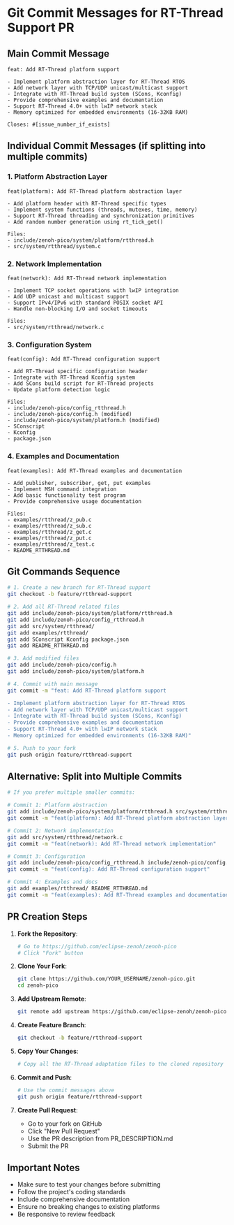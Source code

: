# Git Commit Messages for RT-Thread Support PR

## Main Commit Message

```
feat: Add RT-Thread platform support

- Implement platform abstraction layer for RT-Thread RTOS
- Add network layer with TCP/UDP unicast/multicast support  
- Integrate with RT-Thread build system (SCons, Kconfig)
- Provide comprehensive examples and documentation
- Support RT-Thread 4.0+ with lwIP network stack
- Memory optimized for embedded environments (16-32KB RAM)

Closes: #[issue_number_if_exists]
```

## Individual Commit Messages (if splitting into multiple commits)

### 1. Platform Abstraction Layer
```
feat(platform): Add RT-Thread platform abstraction layer

- Add platform header with RT-Thread specific types
- Implement system functions (threads, mutexes, time, memory)
- Support RT-Thread threading and synchronization primitives
- Add random number generation using rt_tick_get()

Files:
- include/zenoh-pico/system/platform/rtthread.h
- src/system/rtthread/system.c
```

### 2. Network Implementation
```
feat(network): Add RT-Thread network implementation

- Implement TCP socket operations with lwIP integration
- Add UDP unicast and multicast support
- Support IPv4/IPv6 with standard POSIX socket API
- Handle non-blocking I/O and socket timeouts

Files:
- src/system/rtthread/network.c
```

### 3. Configuration System
```
feat(config): Add RT-Thread configuration support

- Add RT-Thread specific configuration header
- Integrate with RT-Thread Kconfig system
- Add SCons build script for RT-Thread projects
- Update platform detection logic

Files:
- include/zenoh-pico/config_rtthread.h
- include/zenoh-pico/config.h (modified)
- include/zenoh-pico/system/platform.h (modified)
- SConscript
- Kconfig
- package.json
```

### 4. Examples and Documentation
```
feat(examples): Add RT-Thread examples and documentation

- Add publisher, subscriber, get, put examples
- Implement MSH command integration
- Add basic functionality test program
- Provide comprehensive usage documentation

Files:
- examples/rtthread/z_pub.c
- examples/rtthread/z_sub.c
- examples/rtthread/z_get.c
- examples/rtthread/z_put.c
- examples/rtthread/z_test.c
- README_RTTHREAD.md
```

## Git Commands Sequence

```bash
# 1. Create a new branch for RT-Thread support
git checkout -b feature/rtthread-support

# 2. Add all RT-Thread related files
git add include/zenoh-pico/system/platform/rtthread.h
git add include/zenoh-pico/config_rtthread.h
git add src/system/rtthread/
git add examples/rtthread/
git add SConscript Kconfig package.json
git add README_RTTHREAD.md

# 3. Add modified files
git add include/zenoh-pico/config.h
git add include/zenoh-pico/system/platform.h

# 4. Commit with main message
git commit -m "feat: Add RT-Thread platform support

- Implement platform abstraction layer for RT-Thread RTOS
- Add network layer with TCP/UDP unicast/multicast support  
- Integrate with RT-Thread build system (SCons, Kconfig)
- Provide comprehensive examples and documentation
- Support RT-Thread 4.0+ with lwIP network stack
- Memory optimized for embedded environments (16-32KB RAM)"

# 5. Push to your fork
git push origin feature/rtthread-support
```

## Alternative: Split into Multiple Commits

```bash
# If you prefer multiple smaller commits:

# Commit 1: Platform abstraction
git add include/zenoh-pico/system/platform/rtthread.h src/system/rtthread/system.c
git commit -m "feat(platform): Add RT-Thread platform abstraction layer"

# Commit 2: Network implementation  
git add src/system/rtthread/network.c
git commit -m "feat(network): Add RT-Thread network implementation"

# Commit 3: Configuration
git add include/zenoh-pico/config_rtthread.h include/zenoh-pico/config.h include/zenoh-pico/system/platform.h SConscript Kconfig package.json
git commit -m "feat(config): Add RT-Thread configuration support"

# Commit 4: Examples and docs
git add examples/rtthread/ README_RTTHREAD.md
git commit -m "feat(examples): Add RT-Thread examples and documentation"
```

## PR Creation Steps

1. **Fork the Repository**:
   ```bash
   # Go to https://github.com/eclipse-zenoh/zenoh-pico
   # Click "Fork" button
   ```

2. **Clone Your Fork**:
   ```bash
   git clone https://github.com/YOUR_USERNAME/zenoh-pico.git
   cd zenoh-pico
   ```

3. **Add Upstream Remote**:
   ```bash
   git remote add upstream https://github.com/eclipse-zenoh/zenoh-pico.git
   ```

4. **Create Feature Branch**:
   ```bash
   git checkout -b feature/rtthread-support
   ```

5. **Copy Your Changes**:
   ```bash
   # Copy all the RT-Thread adaptation files to the cloned repository
   ```

6. **Commit and Push**:
   ```bash
   # Use the commit messages above
   git push origin feature/rtthread-support
   ```

7. **Create Pull Request**:
   - Go to your fork on GitHub
   - Click "New Pull Request"
   - Use the PR description from PR_DESCRIPTION.md
   - Submit the PR

## Important Notes

- Make sure to test your changes before submitting
- Follow the project's coding standards
- Include comprehensive documentation
- Ensure no breaking changes to existing platforms
- Be responsive to review feedback